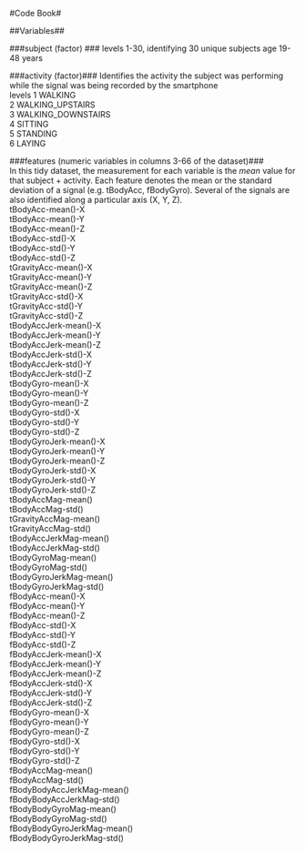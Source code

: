 #Code Book#

##Variables##

###subject (factor) ###
    levels 1-30, identifying 30 unique subjects age 19-48 years
    

###activity (factor)###
Identifies the activity the subject was performing while the signal was being recorded by the smartphone     
    levels 
          1 WALKING  
          2 WALKING_UPSTAIRS  
          3 WALKING_DOWNSTAIRS  
          4 SITTING  
          5 STANDING  
          6 LAYING  
         
###features (numeric variables in columns 3-66 of the dataset)###   
In this tidy dataset, the measurement for each variable is the _mean_ value for that subject + activity. Each feature denotes the mean or the standard deviation of a signal (e.g. tBodyAcc, fBodyGyro). Several of the signals are also identified along a particular axis (X, Y, Z).      
          tBodyAcc-mean()-X  
          tBodyAcc-mean()-Y  
          tBodyAcc-mean()-Z    
          tBodyAcc-std()-X  
          tBodyAcc-std()-Y  
          tBodyAcc-std()-Z  
          tGravityAcc-mean()-X  
          tGravityAcc-mean()-Y  
          tGravityAcc-mean()-Z  
          tGravityAcc-std()-X  
          tGravityAcc-std()-Y  
    tGravityAcc-std()-Z  
    tBodyAccJerk-mean()-X  
    tBodyAccJerk-mean()-Y  
    tBodyAccJerk-mean()-Z  
    tBodyAccJerk-std()-X  
    tBodyAccJerk-std()-Y  
    tBodyAccJerk-std()-Z  
    tBodyGyro-mean()-X  
    tBodyGyro-mean()-Y  
    tBodyGyro-mean()-Z  
    tBodyGyro-std()-X  
    tBodyGyro-std()-Y  
    tBodyGyro-std()-Z  
    tBodyGyroJerk-mean()-X  
    tBodyGyroJerk-mean()-Y  
    tBodyGyroJerk-mean()-Z  
    tBodyGyroJerk-std()-X  
    tBodyGyroJerk-std()-Y  
    tBodyGyroJerk-std()-Z  
    tBodyAccMag-mean()  
    tBodyAccMag-std()  
    tGravityAccMag-mean()  
    tGravityAccMag-std()  
    tBodyAccJerkMag-mean()  
    tBodyAccJerkMag-std()  
    tBodyGyroMag-mean()  
    tBodyGyroMag-std()  
    tBodyGyroJerkMag-mean()  
    tBodyGyroJerkMag-std()  
    fBodyAcc-mean()-X  
    fBodyAcc-mean()-Y  
    fBodyAcc-mean()-Z  
    fBodyAcc-std()-X  
    fBodyAcc-std()-Y  
    fBodyAcc-std()-Z  
    fBodyAccJerk-mean()-X  
    fBodyAccJerk-mean()-Y  
    fBodyAccJerk-mean()-Z  
    fBodyAccJerk-std()-X  
    fBodyAccJerk-std()-Y  
    fBodyAccJerk-std()-Z  
    fBodyGyro-mean()-X  
    fBodyGyro-mean()-Y  
    fBodyGyro-mean()-Z  
    fBodyGyro-std()-X  
    fBodyGyro-std()-Y  
    fBodyGyro-std()-Z  
    fBodyAccMag-mean()  
    fBodyAccMag-std()  
    fBodyBodyAccJerkMag-mean()  
    fBodyBodyAccJerkMag-std()  
    fBodyBodyGyroMag-mean()  
    fBodyBodyGyroMag-std()  
    fBodyBodyGyroJerkMag-mean()  
    fBodyBodyGyroJerkMag-std()  
